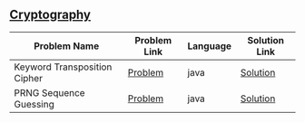 ## [Cryptography](https://www.hackerrank.com/domains/security/cryptography)

|Problem Name|Problem Link|Language|Solution Link|
---|---|---|---
|Keyword Transposition Cipher|[Problem](https://www.hackerrank.com/challenges/keyword-transposition-cipher/problem)|java|[Solution](./KeywordTranspositionCipher.java)|
|PRNG Sequence Guessing|[Problem](https://www.hackerrank.com/challenges/prng-sequence-guessing/problem)|java|[Solution](./PRNGSequenceGuessing.java)|
